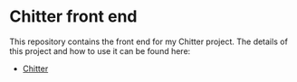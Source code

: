 # Chitter front end

This repository contains the front end for my Chitter project. The details of this project and how to use it can be found here:

- [Chitter](https://github.com/PhilipVigus/chitter-typescript)
